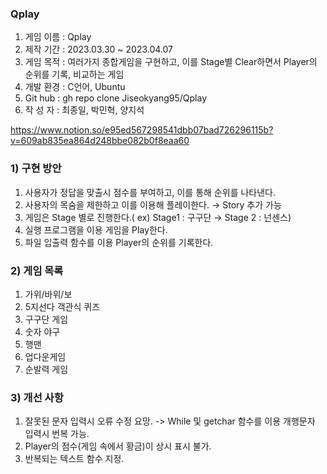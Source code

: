 ### Qplay
1. 게임 이름 : Qplay
2. 제작 기간 : 2023.03.30 ~ 2023.04.07
3. 게임 목적 : 여러가지 종합게임을 구현하고, 이를 Stage별 Clear하면서 Player의 순위를 기록, 비교하는 게임
4. 개발 환경 : C언어, Ubuntu
5. Git hub : gh repo clone Jiseokyang95/Qplay
6. 작 성 자 : 최종일, 박민혁, 양지석

https://www.notion.so/e95ed567298541dbb07bad726296115b?v=609ab835ea864d248bbe082b0f8eaa60

### 1) 구현 방안

1. 사용자가 정답을 맞출시 점수를 부여하고, 이를 통해 순위를 나타낸다.
2. 사용자의 목숨을 제한하고 이를 이용해 플레이한다. → Story 추가 가능
3. 게임은 Stage 별로 진행한다.( ex) Stage1 : 구구단 → Stage 2 : 넌센스)
4. 실행 프로그램을 이용 게임을 Play한다.
5. 파일 입출력 함수를 이용 Player의 순위를 기록한다.

### 2) 게임 목록

1. 가위/바위/보
2. 5지선다 객관식 퀴즈
3. 구구단 게임
4. 숫자 야구
5. 행맨
6. 업다운게임
7. 순발력 게임

### 3) 개선 사항

1. 잘못된 문자 입력시 오류 수정 요망.
   -> While 및 getchar 함수를 이용 개행문자 입력시 번복 가능.
2. Player의 점수(게임 속에서 황금)이 상시 표시 불가.
3. 반복되는 텍스트 함수 지정.
